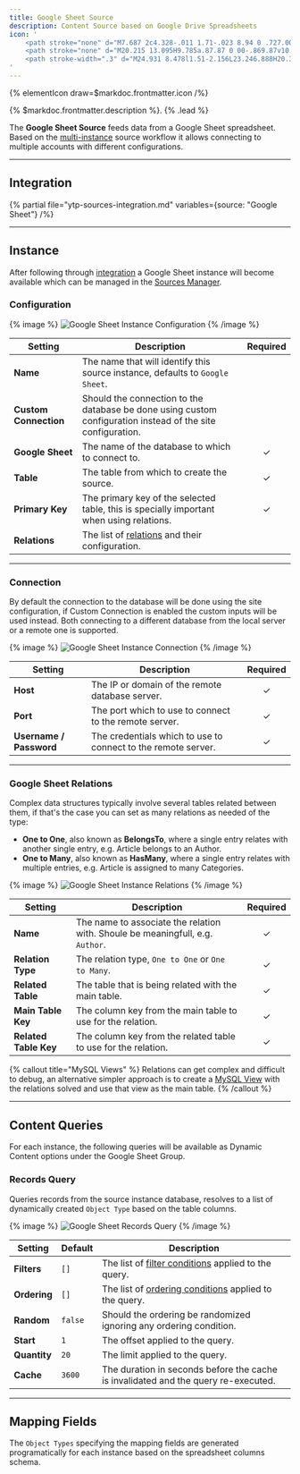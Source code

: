 ```yaml
---
title: Google Sheet Source
description: Content Source based on Google Drive Spreadsheets
icon: '
    <path stroke="none" d="M7.687 2c4.328-.011 1.71-.023 8.94 0 .727.002.727 1.623 0 1.625-7.23.023-4.612.011-8.94 0a.819.819 0 00-.813.817v21.121c0 .447.366.813.813.813h14.626a.815.815 0 00.813-.813s-.014-15.412 0-15.439c.358-.695 1.191-.686 1.624 0 .011.018 0 15.44 0 15.44A2.438 2.438 0 0122.313 28H7.687a2.438 2.438 0 01-2.437-2.437V4.442A2.446 2.446 0 017.687 2z"/>
    <path stroke="none" d="M20.215 13.095H9.785a.87.87 0 00-.869.87v10.429c0 .48.39.869.87.869h10.429c.48 0 .869-.39.869-.87V13.965a.87.87 0 00-.87-.869zm-9.56 5.215h3.476v1.738h-3.477V18.31zm5.214 0h3.477v1.738h-3.477V18.31zm3.477-1.738h-3.477v-1.739h3.477v1.739zm-5.215-1.739v1.739h-3.477v-1.739h3.477zm-3.477 6.953h3.477v1.739h-3.477v-1.739zm5.215 1.739v-1.739h3.477v1.739h-3.477z"/>
    <path stroke-width=".3" d="M24.931 8.478l1.51-2.156L23.246.888H20.37l-3.194 5.434 1.51 2.156h6.245zm-.282-.542h-5.406l.828-1.355h5.527l-.949 1.355zm-1.404-1.897h-2.843l1.407-2.306 1.436 2.306zm2.4 0h-1.761l-2.87-4.609h1.922l2.709 4.609zm-5.113-4.356l.956 1.535-2.712 4.444-.956-1.365 2.712-4.614z"/>
'
---
```


{% elementIcon draw=$markdoc.frontmatter.icon /%}

{% $markdoc.frontmatter.description %}. {% .lead %}

The **Google Sheet Source** feeds data from a Google Sheet spreadsheet. Based on the [multi-instance](manager#multi-instance) source workflow it allows connecting to multiple accounts with different configurations.

---

## Integration

{% partial file="ytp-sources-integration.md" variables={source: "Google Sheet"} /%}

---

## Instance

After following through [integration](#integration) a Google Sheet instance will become available which can be managed in the [Sources Manager](manager).

### Configuration

{% image %}
![Google Sheet Instance Configuration](/assets/ytp/sources/google-sheet-config.webp)
{% /image %}

| Setting | Description | Required |
| ------- | ----------- | :------: |
| **Name** | The name that will identify this source instance, defaults to `Google Sheet`. |
| **Custom Connection** | Should the connection to the database be done using custom configuration instead of the site configuration. |
| **Google Sheet** | The name of the database to which to connect to. | &#x2713; |
| **Table** | The table from which to create the source. | &#x2713; |
| **Primary Key** | The primary key of the selected table, this is specially important when using relations. | &#x2713; |
| **Relations** | The list of [relations](#database-relations) and their configuration. |

---

### Connection

By default the connection to the database will be done using the site configuration, if Custom Connection is enabled the custom inputs will be used instead. Both connecting to a different database from the local server or a remote one is supported.

{% image %}
![Google Sheet Instance Connection](/assets/ytp/sources/google-sheet-config-connection.webp)
{% /image %}

| Setting | Description | Required |
| ------- | ----------- | :------: |
| **Host** | The IP or domain of the remote database server. | &#x2713; |
| **Port** | The port which to use to connect to the remote server. | &#x2713; |
| **Username / Password** | The credentials which to use to connect to the remote server. | &#x2713; |

---

### Google Sheet Relations

Complex data structures typically involve several tables related between them, if that's the case you can set as many relations as needed of the type:

- **One to One**, also known as **BelongsTo**, where a single entry relates with another single entry, e.g. Article belongs to an Author.
- **One to Many**, also known as **HasMany**, where a single entry relates with multiple entries, e.g. Article is assigned to many Categories.

{% image %}
![Google Sheet Instance Relations](/assets/ytp/sources/google-sheet-config-relations.webp)
{% /image %}

| Setting | Description | Required |
| ------- | ----------- | :------: |
| **Name** | The name to associate the relation with. Shoule be meaningfull, e.g. `Author`. | &#x2713; |
| **Relation Type** | The relation type, `One to One` or `One to Many`. | &#x2713; |
| **Related Table** | The table that is being related with the main table. | &#x2713; |
| **Main Table Key** | The column key from the main table to use for the relation. | &#x2713; |
| **Related Table Key** | The column key from the related table to use for the relation. | &#x2713; |

{% callout title="MySQL Views" %}
Relations can get complex and difficult to debug, an alternative simpler approach is to create a [MySQL View](https://dev.mysql.com/doc/refman/8.0/en/view-syntax.html) with the relations solved and use that view as the main table.
{% /callout %}

---

## Content Queries

For each instance, the following queries will be available as Dynamic Content options under the Google Sheet Group.

### Records Query

Queries records from the source instance database, resolves to a list of dynamically created `Object Type` based on the table columns.

{% image %}
![Google Sheet Records Query](/assets/ytp/sources/google-sheet-query-records.webp)
{% /image %}

| Setting | Default | Description |
| ------- | ------- | ----------- |
| **Filters** | `[]` | The list of [filter conditions](../query-conditions#filter-conditions) applied to the query. |
| **Ordering** | `[]` | The list of [ordering conditions](../query-conditions#order-conditions) applied to the query. |
| **Random** | `false` | Should the ordering be randomized ignoring any ordering condition. |
| **Start** | `1` | The offset applied to the query. |
| **Quantity** | `20` | The limit applied to the query. |
| **Cache** | `3600` | The duration in seconds before the cache is invalidated and the query re-executed. |

---

## Mapping Fields

The `Object Types` specifying the mapping fields are generated programatically for each instance based on the spreadsheet columns schema.
